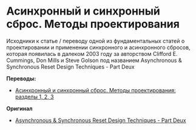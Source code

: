 # Асинхронный и синхронный сброс. Методы проектирования
Исходники к статье / переводу одной из фундаментальных статей о проектировании и применении синхронного и асинхронного сбросов, которая появилась в далеком 2003 году за авторством Clifford E. Cummings, Don Mills и Steve Golson под названием Asynchronous & Synchronous Reset Design Techniques - Part Deux

**Переводы:**
* [Асинхронный и синхронный сброс. Методы проектирования: разделы 1, 2, 3](https://fpga-systems.ru/publ/raznoe/common/asinkhronnyj_i_sinkhronnyj_sbros_metody_proektirovanija_chast_vtoraja_razdely_1_2_3/40-1-0-128)


**Оригинал**
* [Asynchronous & Synchronous Reset Design Techniques - Part Deux](http://www.sunburst-design.com/papers/CummingsSNUG2003Boston_Resets.pdf)
